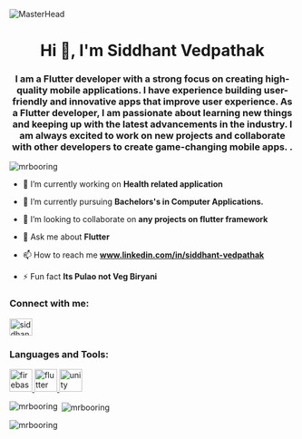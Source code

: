 ![MasterHead](https://mobiosolutions.com/wp-content/uploads/2020/07/Group-3.png)
<h1 align="center">Hi 👋, I'm Siddhant Vedpathak</h1>
<h3 align="center">I am a Flutter developer with a strong focus on creating high-quality mobile applications. I have experience building user-friendly and innovative apps that improve user experience. As a Flutter developer, I am passionate about learning new things and keeping up with the latest advancements in the industry. I am always excited to work on new projects and collaborate with other developers to create game-changing mobile apps. .</h3>
<img_align="right" alt="Coding" width="400" src="https://media.tenor.com/-Fbyl7vqHiYAAAAj/goma-cat.gif">
<p align="left"> <img src="https://komarev.com/ghpvc/?username=mrbooring&label=Profile%20views&color=0e75b6&style=flat" alt="mrbooring" /> </p>

- 🔭 I’m currently working on **Health related application**

- 🌱 I’m currently pursuing **Bachelors's in Computer Applications.**

- 👯 I’m looking to collaborate on **any projects on flutter framework**

- 💬 Ask me about **Flutter**

- 📫 How to reach me **www.linkedin.com/in/siddhant-vedpathak**

- ⚡ Fun fact **Its Pulao not Veg Biryani**

<h3 align="left">Connect with me:</h3>
<p align="left">
<a href="https://linkedin.com/in/siddhant vedpathak" target="blank"><img align="center" src="https://raw.githubusercontent.com/rahuldkjain/github-profile-readme-generator/master/src/images/icons/Social/linked-in-alt.svg" alt="siddhant vedpathak" height="30" width="40" /></a>
</p>

<h3 align="left">Languages and Tools:</h3>
<p align="left"> <a href="https://firebase.google.com/" target="_blank" rel="noreferrer"> <img src="https://www.vectorlogo.zone/logos/firebase/firebase-icon.svg" alt="firebase" width="40" height="40"/> </a> <a href="https://flutter.dev" target="_blank" rel="noreferrer"> <img src="https://www.vectorlogo.zone/logos/flutterio/flutterio-icon.svg" alt="flutter" width="40" height="40"/> </a> <a href="https://unity.com/" target="_blank" rel="noreferrer"> <img src="https://www.vectorlogo.zone/logos/unity3d/unity3d-icon.svg" alt="unity" width="40" height="40"/> </a> </p>

<p><img align="left" src="https://github-readme-stats.vercel.app/api/top-langs?username=mrbooring&show_icons=true&locale=en&layout=compact" alt="mrbooring" /></p>

<p>&nbsp;<img align="center" src="https://github-readme-stats.vercel.app/api?username=mrbooring&show_icons=true&locale=en" alt="mrbooring" /></p>

<p><img align="center" src="https://github-readme-streak-stats.herokuapp.com/?user=mrbooring&" alt="mrbooring" /></p>
